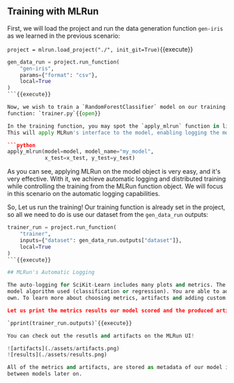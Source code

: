 ## Training with MLRun

First, we will load the project and run the data generation function `gen-iris` as we learned in the previous scenario:

`project = mlrun.load_project("./", init_git=True)`{{execute}}

```python
gen_data_run = project.run_function(
    "gen-iris", 
    params={"format": "csv"}, 
    local=True
)
```{{execute}}

Now, we wish to train a `RandomForestClassifier` model on our training data. For that, we wrote the following training 
function: `trainer.py`{{open}}

In the training function, you may spot the `apply_mlrun` function in line 30, 
This will apply MLRun's interface to the model, enabling logging the model and performing post training evaluation

```python
apply_mlrun(model=model, model_name="my_model", 
            x_test=x_test, y_test=y_test)
```

As you can see, applying MLRun on the model object is very easy, and it's very effective. With it, we achieve automatic 
logging and distributed training while controlling the training from the MLRun function object. We will focus in this 
scenario on the automatic logging capabilities.

So, Let us run the training! Our training function is already set in the project, so all we need to do is use our dataset from the `gen_data_run` outputs:

```python
trainer_run = project.run_function(
    "trainer", 
    inputs={"dataset": gen_data_run.outputs["dataset"]}, 
    local=True
)
```{{execute}}

## MLRun's Automatic Logging

The auto-logging for SciKit-Learn includes many plots and metrics. The metrics and artifacts are chosen according to the 
model algorithm used (classification or regression). You are able to add more metrics and artifacts and even write your 
own. To learn more about choosing metrics, artifacts and adding custom ones, we suggest reading more on MLRun's docs.

Let us print the metrics results our model scored and the produced artifacts:

`pprint(trainer_run.outputs)`{{execute}}

You can check out the resutls and artifacts on the MLRun UI!

![artifacts](./assets/artifacts.png)
![results](./assets/results.png)

All of the metrics and artifacts, are stored as metadata of our model itself, so it will be easy to do comparison 
between models later on.
